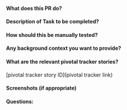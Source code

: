 #### What does this PR do?

#### Description of Task to be completed?

#### How should this be manually tested?

#### Any background context you want to provide?

#### What are the relevant pivotal tracker stories?
[pivotal tracker story ID](pivotal tracker link)

#### Screenshots (if appropriate)

#### Questions: